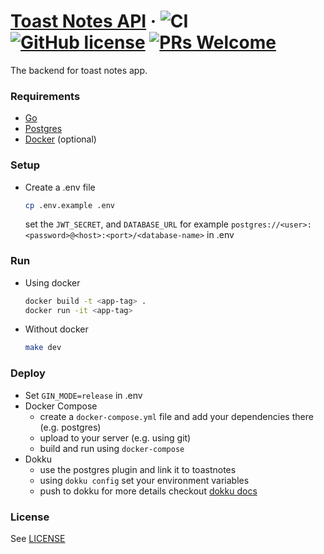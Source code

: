 # [Toast Notes API](https://toast.msal.dev) &middot; ![CI](https://github.com/msal4/toastnotes-server/workflows/CI/badge.svg) [![GitHub license](https://img.shields.io/badge/license-MIT-blue.svg)](https://github.com/msal4/toastnotes-server/blob/master/LICENSE) [![PRs Welcome](https://img.shields.io/badge/PRs-welcome-brightgreen.svg)](https://github.com/msal4/toastnotes-server/pulls)


The backend for toast notes app.
### Requirements
- [Go](https://golang.org/)
- [Postgres](https://www.postgresql.org/)
- [Docker](https://www.docker.com/) (optional)

### Setup
- Create a .env file
  ```bash
  cp .env.example .env
  ```
  set the `JWT_SECRET`, and `DATABASE_URL` for example `postgres://<user>:<password>@<host>:<port>/<database-name>` in .env


### Run
- Using docker
  ```bash
  docker build -t <app-tag> .
  docker run -it <app-tag>
  ```
- Without docker
  ```bash
  make dev
  ```
### Deploy
- Set `GIN_MODE=release` in .env
- Docker Compose
  - create a `docker-compose.yml` file and add your dependencies there (e.g. postgres)
  - upload to your server (e.g. using git)
  - build and run using `docker-compose`
- Dokku
  - use the postgres plugin and link it to toastnotes
  - using `dokku config` set your environment variables
  - push to dokku
  for more details checkout [dokku docs](http://dokku.viewdocs.io/dokku/)

### License
See [LICENSE](https://github.com/msal4/toastnotes-server/blob/master/LICENSE)
